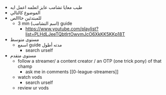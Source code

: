 - طيب معايا تشامب عايز اتعلمه اعمل ايه
- الموضوع كالتالي
- للمبتدئين خااالص
	- 3 min (اسم التشامب) guide
		- https://www.youtube.com/playlist?list=PLHdLJeeTQbtIrtOwvmJcO6XkKK5KKp18T
- مستوى متوسط
	- اسمع guide مدته أطول
		- search urself
- مستوى متقدم
	- follow a streamer/ a content creator / an OTP (one trick pony) of that champ
		- ask me in comments [[0-league-streamers]]
	- watch vods
		- search urself
	- review ur vods